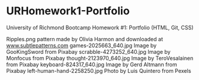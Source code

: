 # URHomework1-Portfolio
University of Richmond Bootcamp Homework #1: Portfolio (HTML, Git, CSS)

Ripples.png pattern made by Olivia Harmon and downloaded at www.subtlepatterns.com
games-2025663_640.jpg Image by GooKingSword from Pixabay
scrabble-4273252_640.jpg Image by Monfocus from Pixabay
thought-2123970_640.jpg Image by TeroVesalainen from Pixabay
keyboard-824317_640.jpg Image by Gerd Altmann from Pixabay
left-human-hand-2258250.jpg Photo by Luis Quintero from Pexels